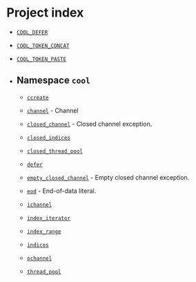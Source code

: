 ---
---

# Project index

  - [`COOL_DEFER`](doc_defer.html#standardese-defer-hpp)

  - [`COOL_TOKEN_CONCAT`](doc_defer.html#standardese-defer-hpp)

  - [`COOL_TOKEN_PASTE`](doc_defer.html#standardese-defer-hpp)

  - ## Namespace `cool`
    
      - [`ccreate`](doc_ccreate.html#standardese-cool)
    
      - [`channel`](doc_channel.html#standardese-cool__channel-T-) - Channel
    
      - [`closed_channel`](doc_channel.html#standardese-cool__closed_channel) - Closed channel exception.
    
      - [`closed_indices`](doc_indices.html#standardese-cool)
    
      - [`closed_thread_pool`](doc_thread_pool.html#standardese-cool)
    
      - [`defer`](doc_defer.html#standardese-cool)
    
      - [`empty_closed_channel`](doc_channel.html#standardese-cool__empty_closed_channel) - Empty closed channel exception.
    
      - [`eod`](doc_channel.html#standardese-cool__eod) - End-of-data literal.
    
      - [`ichannel`](doc_channel.html#standardese-cool)
    
      - [`index_iterator`](doc_indices.html#standardese-cool)
    
      - [`index_range`](doc_indices.html#standardese-cool)
    
      - [`indices`](doc_indices.html#standardese-cool)
    
      - [`ochannel`](doc_channel.html#standardese-cool)
    
      - [`thread_pool`](doc_thread_pool.html#standardese-cool)
